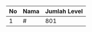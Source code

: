| No | Nama            | Jumlah Level |
|----|-----------------|--------------|
| 1  | #    |    801        |
